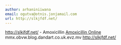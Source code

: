```yaml
---
author: arhaniniiwana
email: ogutva@otnis.jonjamail.com
url: http://slkjfdf.net/
---
```


http://slkjfdf.net/ - Amoxicillin <a href="http://slkjfdf.net/">Amoxicillin Online</a> mmx.obvw.blog.dandart.co.uk.evz.mv http://slkjfdf.net/